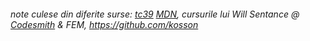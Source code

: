 ###### note culese din diferite surse: [tc39](https://tc39.es/ecma262/) [MDN](https://developer.mozilla.org/en-US/), cursurile lui Will Sentance @ [Codesmith](https://www.codesmith.io/) & FEM, https://github.com/kosson
